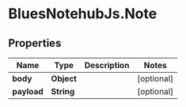 # BluesNotehubJs.Note

## Properties

Name | Type | Description | Notes
------------ | ------------- | ------------- | -------------
**body** | **Object** |  | [optional] 
**payload** | **String** |  | [optional] 


